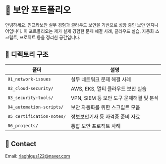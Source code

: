 # 🔐 보안 포트폴리오

안녕하세요. 인프라보안 실무 경험과 클라우드 보안을 기반으로 성장 중인 보안 엔지니어입니다.
이 포트폴리오는 제가 실제 경험한 문제 해결 사례, 클라우드 실습, 자동화 스크립트, 프로젝트 등을 정리한 공간입니다.

## 📁 디렉토리 구조

| 폴더 | 설명 |
|------|------|
| `01_network-issues` | 실무 네트워크 문제 해결 사례 |
| `02_cloud-security/` | AWS, EKS, 멀티 클라우드 보안 실습 |
| `03_security-tools/` | VPN, SIEM 등 보안 도구 문제해결 및 분석 |
| `04_automation-scripts/` | 보안 자동화를 위한 스크립트 모음 |
| `05_certification-notes/` | 정보보안기사 등 자격증 준비 자료 |
| `06_projects/` | 통합 보안 프로젝트 사례 |

## 📧 Contact

Email: rlaghlgus122@naver.com
